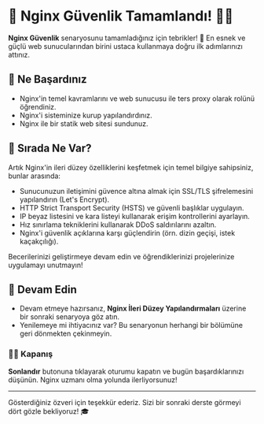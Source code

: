 # 🎉 Nginx Güvenlik Tamamlandı! 👏🏻

**Nginx Güvenlik** senaryosunu tamamladığınız için tebrikler! 🚀 En esnek ve güçlü web sunucularından birini ustaca kullanmaya doğru ilk adımlarınızı attınız.

## 🌟 Ne Başardınız

- Nginx'in temel kavramlarını ve web sunucusu ile ters proxy olarak rolünü öğrendiniz.
- Nginx'i sisteminize kurup yapılandırdınız.
- Nginx ile bir statik web sitesi sundunuz.

## 🌱 Sırada Ne Var?

Artık Nginx'in ileri düzey özelliklerini keşfetmek için temel bilgiye sahipsiniz, bunlar arasında:

- Sunucunuzun iletişimini güvence altına almak için SSL/TLS şifrelemesini yapılandırın (Let's Encrypt).
- HTTP Strict Transport Security (HSTS) ve güvenli başlıklar uygulayın.
- IP beyaz listesini ve kara listeyi kullanarak erişim kontrollerini ayarlayın.
- Hız sınırlama tekniklerini kullanarak DDoS saldırılarını azaltın.
- Nginx'i güvenlik açıklarına karşı güçlendirin (örn. dizin geçişi, istek kaçakçılığı).

Becerilerinizi geliştirmeye devam edin ve öğrendiklerinizi projelerinize uygulamayı unutmayın!

## 🚀 Devam Edin

- Devam etmeye hazırsanız, **Nginx İleri Düzey Yapılandırmaları** üzerine bir sonraki senaryoya göz atın.
- Yenilemeye mi ihtiyacınız var? Bu senaryonun herhangi bir bölümüne geri dönmekten çekinmeyin.

### 👏🏻 Kapanış

**Sonlandır** butonuna tıklayarak oturumu kapatın ve bugün başardıklarınızı düşünün. Nginx uzmanı olma yolunda ilerliyorsunuz!

---

Gösterdiğiniz özveri için teşekkür ederiz. Sizi bir sonraki derste görmeyi dört gözle bekliyoruz! 🎓
